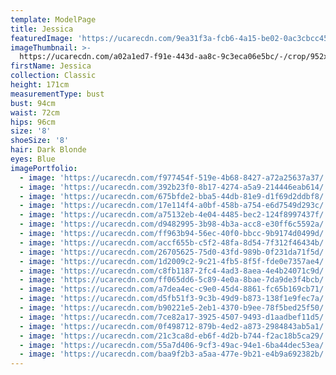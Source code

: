 ```yaml
---
template: ModelPage
title: Jessica
featuredImage: 'https://ucarecdn.com/9ea31f3a-fcb6-4a15-be02-0ac3cbcc4581/'
imageThumbnail: >-
  https://ucarecdn.com/a02a1ed7-f91e-443d-aa8c-9c3eca06e5bc/-/crop/952x1269/259,191/-/preview/
firstName: Jessica
collection: Classic
height: 171cm
measurementType: bust
bust: 94cm
waist: 72cm
hips: 96cm
size: '8'
shoeSize: '8'
hair: Dark Blonde
eyes: Blue
imagePortfolio:
  - image: 'https://ucarecdn.com/f977454f-519e-4b68-8427-a72a25637a37/'
  - image: 'https://ucarecdn.com/392b23f0-8b17-4274-a5a9-214446eab614/'
  - image: 'https://ucarecdn.com/675bfde2-bba5-44db-81e9-d1f69d2ddbf8/'
  - image: 'https://ucarecdn.com/17e114f4-a0bf-458b-a754-e6d7549d293c/'
  - image: 'https://ucarecdn.com/a75132eb-4e04-4485-bec2-124f8997437f/'
  - image: 'https://ucarecdn.com/d9482995-3b98-4b3a-acc8-e30ff6c5592a/'
  - image: 'https://ucarecdn.com/ff963b94-56ec-40f0-bbcc-9b9174d0499d/'
  - image: 'https://ucarecdn.com/accf655b-c5f2-48fa-8d54-7f312f46434b/'
  - image: 'https://ucarecdn.com/26705625-75d0-43fd-989b-0f231da71f5d/'
  - image: 'https://ucarecdn.com/1d2009c2-9c21-4fb5-8f5f-fde0e7357ae4/'
  - image: 'https://ucarecdn.com/c8fb1187-2fc4-4ad3-8aea-4e4b24071c9d/'
  - image: 'https://ucarecdn.com/ff065dd6-5c89-4e0a-8bae-7da9de3f4bcb/'
  - image: 'https://ucarecdn.com/a7dea4ec-c9e0-45d4-8861-fc65b169cb71/'
  - image: 'https://ucarecdn.com/d5fb51f3-9c3b-49d9-b873-138f1e9fec7a/'
  - image: 'https://ucarecdn.com/b90221e5-2eb1-4370-b9ee-78f5bed25f50/'
  - image: 'https://ucarecdn.com/7ce82a17-3925-4507-9493-d1aadbef11d5/'
  - image: 'https://ucarecdn.com/0f498712-879b-4ed2-a873-2984843ab5a1/'
  - image: 'https://ucarecdn.com/21c3ca8d-eb6f-4d2b-b744-f2ac18b5ca29/'
  - image: 'https://ucarecdn.com/55a7d406-9cf3-49ac-94e1-6ba44dec53ea/'
  - image: 'https://ucarecdn.com/baa9f2b3-a5aa-477e-9b21-e4b9a692382b/'
---
```


